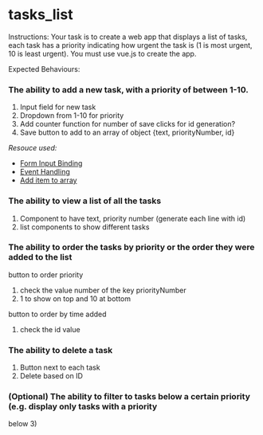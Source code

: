 # tasks_list

Instructions:
Your task is to create a web app that displays a list of tasks, each task has a priority indicating how
urgent the task is (1 is most urgent, 10 is least urgent). You must use vue.js to create the app.

Expected Behaviours:

### The ability to add a new task, with a priority of between 1-10.

1. Input field for new task
2. Dropdown from 1-10 for priority
3. Add counter function for number of save clicks for id generation?
4. Save button to add to an array of object {text, priorityNumber, id}

_Resouce used:_

- [Form Input Binding](https://v2.vuejs.org/v2/guide/forms.html)
- [Event Handling](https://v2.vuejs.org/v2/guide/events.html)
- [Add item to array](https://codingbeautydev.com/blog/vue-add-item-to-array/)

### The ability to view a list of all the tasks

1. Component to have text, priority number (generate each line with id)
2. list components to show different tasks

### The ability to order the tasks by priority or the order they were added to the list

button to order priority

1. check the value number of the key priorityNumber
2. 1 to show on top and 10 at bottom

button to order by time added

1. check the id value

### The ability to delete a task

1. Button next to each task
2. Delete based on ID

### (Optional) The ability to filter to tasks below a certain priority (e.g. display only tasks with a priority

below 3)
